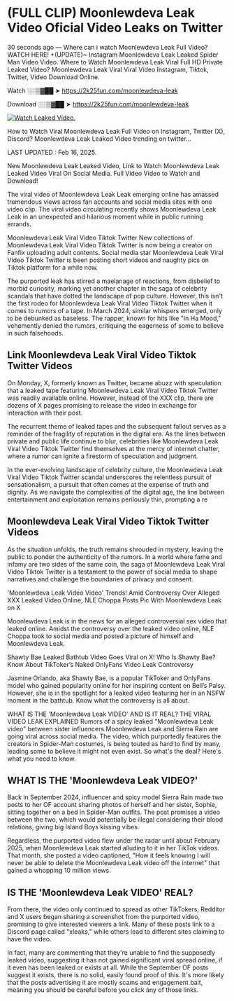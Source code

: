 # (FULL CLIP) Moonlewdeva Leak Video Oficial Video Leaks on Twitter

30 seconds ago — Where can i watch Moonlewdeva Leak Full Video? WATCH HERE! +(UPDATE)~ Instagram Moonlewdeva Leak Leaked Spider Man Video Video. Where to Watch Moonlewdeva Leak Viral Full HD Private Leaked Video? Moonlewdeva Leak Viral Viral Video Instagram, Tiktok, Twitter, Video Download Online.

Watch ░░▒▓██ ➤ https://2k25fun.com/moonlewdeva-leak

Download ░░▒▓██ ➤ https://2k25fun.com/moonlewdeva-leak

[![Watch Leaked Video.](https://miro.medium.com/v2/resize:fit:828/format:webp/1*cilzJN44JGOrTw9NJCrNHA.gif "Watch Leaked Video")](https://2k25fun.com/moonlewdeva-leak)

How to Watch Viral Moonlewdeva Leak Full Video on Instagram, Twitter (X), Discord? Moonlewdeva Leak Leaked Video trending on twitter...

LAST UPDATED : Feb 16, 2025.

New Moonlewdeva Leak Leaked Video, Link to Watch Moonlewdeva Leak Leaked Video Viral On Social Media. Full Video Video to Watch and Download!

The viral video of Moonlewdeva Leak Leak emerging online has amassed tremendous views across fan accounts and social media sites with one video clip. The viral video circulating recently shows Moonlewdeva Leak Leak in an unexpected and hilarious moment while in public running errands.

Moonlewdeva Leak Viral Video Tiktok Twitter New collections of Moonlewdeva Leak Viral Video Tiktok Twitter is now being a creator on Fanfix uploading adult contents. Social media star Moonlewdeva Leak Viral Video Tiktok Twitter is been posting short videos and naughty pics on Tiktok platform for a while now.

The purported leak has stirred a maelanage of reactions, from disbelief to morbid curiosity, marking yet another chapter in the saga of celebrity scandals that have dotted the landscape of pop culture. However, this isn't the first rodeo for Moonlewdeva Leak Viral Video Tiktok Twitter when it comes to rumors of a tape. In March 2024, similar whispers emerged, only to be debunked as baseless. The rapper, known for hits like "In Ha Mood," vehemently denied the rumors, critiquing the eagerness of some to believe in such falsehoods.

## Link Moonlewdeva Leak Viral Video Tiktok Twitter Videos

On Monday, X, formerly known as Twitter, became abuzz with speculation that a leaked tape featuring Moonlewdeva Leak Viral Video Tiktok Twitter was readily available online. However, instead of the XXX clip, there are dozens of X pages promising to release the video in exchange for interaction with their post.

The recurrent theme of leaked tapes and the subsequent fallout serves as a reminder of the fragility of reputation in the digital era. As the lines between private and public life continue to blur, celebrities like Moonlewdeva Leak Viral Video Tiktok Twitter find themselves at the mercy of internet chatter, where a rumor can ignite a firestorm of speculation and judgment.

In the ever-evolving landscape of celebrity culture, the Moonlewdeva Leak Viral Video Tiktok Twitter scandal underscores the relentless pursuit of sensationalism, a pursuit that often comes at the expense of truth and dignity. As we navigate the complexities of the digital age, the line between entertainment and exploitation remains perilously thin, prompting a re

##  Moonlewdeva Leak Viral Video Tiktok Twitter Videos

As the situation unfolds, the truth remains shrouded in mystery, leaving the public to ponder the authenticity of the rumors. In a world where fame and infamy are two sides of the same coin, the saga of Moonlewdeva Leak Viral Video Tiktok Twitter is a testament to the power of social media to shape narratives and challenge the boundaries of privacy and consent.

'Moonlewdeva Leak Video Video' Trends! Amid Controversy Over Alleged XXX Leaked Video Online, NLE Choppa Posts Pic With Moonlewdeva Leak on X

Moonlewdeva Leak is in the news for an alleged controversial sex video that leaked online. Amidst the controversy over the leaked video online, NLE Choppa took to social media and posted a picture of himself and Moonlewdeva Leak.

Shawty Bae Leaked Bathtub Video Goes Viral on X! Who Is Shawty Bae? Know About TikToker’s Naked OnlyFans Video Leak Controversy

Jasmine Orlando, aka Shawty Bae, is a popular TikToker and OnlyFans model who gained popularity online for her inspiring content on Bell’s Palsy. However, she is in the spotlight for a leaked video featuring her in an NSFW moment in the bathtub. Know what the controversy is all about.

WHAT IS THE 'Moonlewdeva Leak VIDEO' AND IS IT REAL? THE VIRAL VIDEO LEAK EXPLAINED Rumors of a spicy leaked "Moonlewdeva Leak video" between sister influencers Moonlewdeva Leak and Sierra Rain are going viral across social media. The video, which purportedly features the creators in Spider-Man costumes, is being touted as hard to find by many, leading some to believe it might not even exist. So what's the deal? Here's what you need to know.

## WHAT IS THE 'Moonlewdeva Leak VIDEO?'

Back in September 2024, influencer and spicy model Sierra Rain made two posts to her OF account sharing photos of herself and her sister, Sophie, sitting together on a bed in Spider-Man outfits. The post promises a video between the two, which would potentially be illegal considering their blood relations, giving big Island Boys kissing vibes.

Regardless, the purported video flew under the radar until about February 2025, when Moonlewdeva Leak started alluding to it in her TikTok videos. That month, she posted a video captioned, "How it feels knowing I will never be able to delete the Moonlewdeva Leak video off the internet" that gained a whopping 10 million views.

## IS THE 'Moonlewdeva Leak VIDEO' REAL?

From there, the video only continued to spread as other TikTokers, Redditor and X users began sharing a screenshot from the purported video, promising to give interested viewers a link. Many of these posts link to a Discord page called "xleaks," while others lead to different sites claiming to have the video.

In fact, many are commenting that they're unable to find the supposedly leaked video, suggesting it has not gained significant viral spread online, if it even has been leaked or exists at all. While the September OF posts suggest it exists, there is no solid, easily found proof of this. It's more likely that the posts advertising it are mostly scams and engagement bait, meaning you should be careful before you click any of those links.